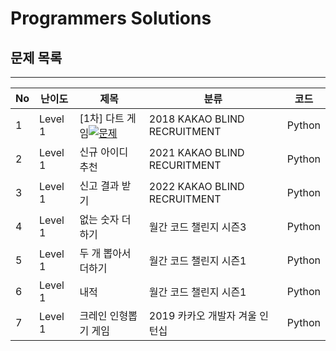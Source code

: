 # Programmers Solutions

## 문제 목록
---

| No | 난이도 | 제목        | 분류                          | 코드 |
|-|-|-|-|-|
|1|Level 1|[1차] 다트 게임[![문제](/assets/link.svg)](https://programmers.co.kr/)     |2018 KAKAO BLIND RECRUITMENT  |Python|
|2|Level 1|신규 아이디 추천     |2021 KAKAO BLIND RECURITMENT  |Python|
|3|Level 1|신고 결과 받기       |2022 KAKAO BLIND RECRUITMENT  |Python|
|4|Level 1|없는 숫자 더하기     |월간 코드 챌린지 시즌3             | Python|
|5|Level 1|두 개 뽑아서 더하기  |월간 코드 챌린지 시즌1              | Python|
|6|Level 1|내적              |월간 코드 챌린지 시즌1             | Python|
|7|Level 1|크레인 인형뽑기 게임  |2019 카카오 개발자 겨울 인턴십      | Python|
